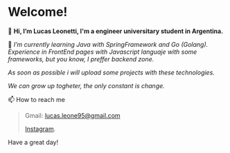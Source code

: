 # Welcome!

👋 **Hi, I’m Lucas Leonetti, I'm a engineer universitary student in Argentina.**

>

🌱 *I’m currently learning Java with SpringFramework and Go (Golang).
    Experience in FrontEnd pages with Javascript languaje with some frameworks, but you know, I preffer backend zone.*
>
   *As soon as possible i will upload some projects with these technologies.*
>
   *We can grow up togheter, the only constant is change.*


📫 How to reach me  

> Gmail: lucas.leone95@gmail.com
> 
> [Instagram](https://www.instagram.com/lucasleonetti/?hl=es-la).

Have a great day!
